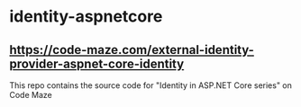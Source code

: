 # identity-aspnetcore
##  https://code-maze.com/external-identity-provider-aspnet-core-identity
This repo contains the source code for "Identity in ASP.NET Core series" on Code Maze